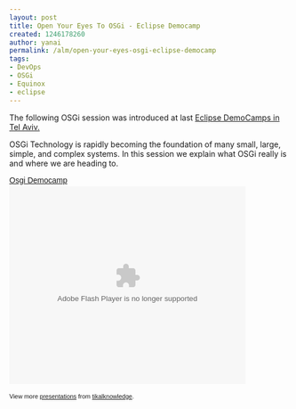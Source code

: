 ```yaml
---
layout: post
title: Open Your Eyes To OSGi - Eclipse Democamp
created: 1246178260
author: yanai
permalink: /alm/open-your-eyes-osgi-eclipse-democamp
tags:
- DevOps
- OSGi
- Equinox
- eclipse
---
```

<p>The following OSGi session was introduced at last <a href="http://wiki.eclipse.org/Eclipse_DemoCamps_Galileo_2009/Tel_Aviv#Agenda">Eclipse DemoCamps in Tel Aviv.</a></p>
<p>OSGi Technology is rapidly becoming the foundation of many small, large, simple, and complex systems. In this session we explain what OSGi really is and where we are heading to.</p>
<!--break-->
<p><a style="margin: 12px 0pt 3px; font-family: Helvetica,Arial,Sans-serif; font-style: normal; font-variant: normal; font-weight: normal; font-size: 14px; line-height: normal; font-size-adjust: none; font-stretch: normal; display: block; text-decoration: underline;" href="http://www.slideshare.net/tikalknowledge/osgi-democamp?type=presentation" title="Osgi Democamp">Osgi Democamp</a><object width="425" height="355" style="margin: 0px;">
<param name="movie" value="http://static.slidesharecdn.com/swf/ssplayer2.swf?doc=osgidemocamp-090628024757-phpapp01&amp;rel=0&amp;stripped_title=osgi-democamp" />
<param name="allowFullScreen" value="true" />
<param name="allowScriptAccess" value="always" /><embed width="425" height="355" src="http://static.slidesharecdn.com/swf/ssplayer2.swf?doc=osgidemocamp-090628024757-phpapp01&amp;rel=0&amp;stripped_title=osgi-democamp" type="application/x-shockwave-flash" allowscriptaccess="always" allowfullscreen="true"></embed></object></p>
<div style="font-size: 11px; font-family: tahoma,arial; height: 26px; padding-top: 2px;">View more <a style="text-decoration: underline;" href="http://www.slideshare.net/">presentations</a> from <a style="text-decoration: underline;" href="http://www.slideshare.net/tikalknowledge">tikalknowledge</a>.</div>
<div style="font-size: 11px; font-family: tahoma,arial; height: 26px; padding-top: 2px;">&nbsp;</div>
</div>
